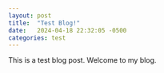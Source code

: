 ```yaml
---
layout: post
title:  "Test Blog!"
date:   2024-04-18 22:32:05 -0500
categories: test
---
```

This is a test blog post. Welcome to my blog.